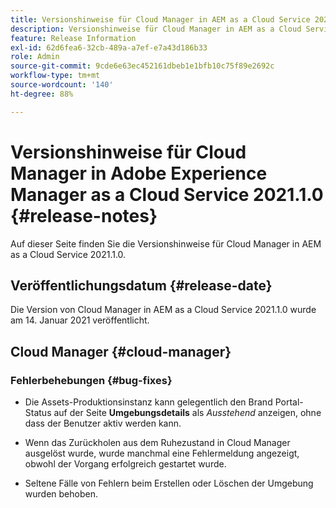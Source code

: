 ```yaml
---
title: Versionshinweise für Cloud Manager in AEM as a Cloud Service 2021.1.0
description: Versionshinweise für Cloud Manager in AEM as a Cloud Service 2021.1.0
feature: Release Information
exl-id: 62d6fea6-32cb-489a-a7ef-e7a43d186b33
role: Admin
source-git-commit: 9cde6e63ec452161dbeb1e1bfb10c75f89e2692c
workflow-type: tm+mt
source-wordcount: '140'
ht-degree: 88%

---
```


# Versionshinweise für Cloud Manager in Adobe Experience Manager as a Cloud Service 2021.1.0 {#release-notes}

Auf dieser Seite finden Sie die Versionshinweise für Cloud Manager in AEM as a Cloud Service 2021.1.0.

## Veröffentlichungsdatum {#release-date}

Die Version von Cloud Manager in AEM as a Cloud Service 2021.1.0 wurde am 14. Januar 2021 veröffentlicht.

## Cloud Manager {#cloud-manager}

### Fehlerbehebungen  {#bug-fixes}

* Die Assets-Produktionsinstanz kann gelegentlich den Brand Portal-Status auf der Seite **Umgebungsdetails** als *Ausstehend* anzeigen, ohne dass der Benutzer aktiv werden kann.

* Wenn das Zurückholen aus dem Ruhezustand in Cloud Manager ausgelöst wurde, wurde manchmal eine Fehlermeldung angezeigt, obwohl der Vorgang erfolgreich gestartet wurde.

* Seltene Fälle von Fehlern beim Erstellen oder Löschen der Umgebung wurden behoben.
